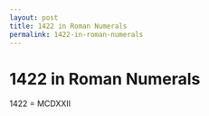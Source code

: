 ```yaml
---
layout: post
title: 1422 in Roman Numerals
permalink: 1422-in-roman-numerals
---
```


# 1422 in Roman Numerals

1422 = MCDXXII
